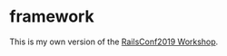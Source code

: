 # framework

This is my own version of the [RailsConf2019 Workshop](https://github.com/noahgibbs/r00lz).
